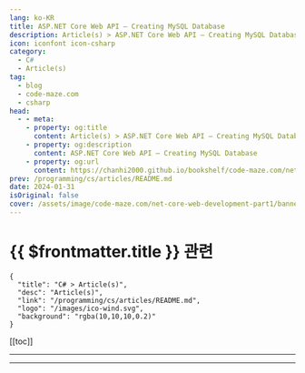 ```yaml
---
lang: ko-KR
title: ASP.NET Core Web API – Creating MySQL Database
description: Article(s) > ASP.NET Core Web API – Creating MySQL Database
icon: iconfont icon-csharp
category: 
  - C#
  - Article(s)
tag: 
  - blog
  - code-maze.com
  - csharp
head:  
  - - meta:
    - property: og:title
      content: Article(s) > ASP.NET Core Web API – Creating MySQL Database
    - property: og:description
      content: ASP.NET Core Web API – Creating MySQL Database
    - property: og:url
      content: https://chanhi2000.github.io/bookshelf/code-maze.com/net-core-web-development-part1.html
prev: /programming/cs/articles/README.md
date: 2024-01-31
isOriginal: false
cover: /assets/image/code-maze.com/net-core-web-development-part1/banner.png
---
```


# {{ $frontmatter.title }} 관련

```component VPCard
{
  "title": "C# > Article(s)",
  "desc": "Article(s)",
  "link": "/programming/cs/articles/README.md",
  "logo": "/images/ico-wind.svg",
  "background": "rgba(10,10,10,0.2)"
}
```

[[toc]]

---

<SiteInfo
  name="ASP.NET Core Web API – Creating MySQL Database"
  desc="Find out how to use Workbench with MySQL to create a database, create and populate tables and place relations between them, with the backup process."
  url="https://code-maze.com/net-core-web-development-part1/"
  logo="/assets/image/code-maze.com/favicon.png"
  preview="/assets/image/code-maze.com/net-core-web-development-part1/banner.png"/>

<!-- TODO: 작성 -->

---

<TagLinks />